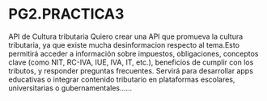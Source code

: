 # PG2.PRACTICA3

API de Cultura tributaria
Quiero crear una API que promueva la cultura tributaria, ya que existe mucha desinformacion respecto al tema.Esto permitirá acceder a información sobre impuestos, obligaciones, conceptos clave (como NIT, RC-IVA, IUE, IVA, IT, etc.), beneficios de cumplir con los tributos, y responder preguntas frecuentes. Servirá para desarrollar apps educativas o integrar contenido tributario en plataformas escolares, universitarias o gubernamentales......

